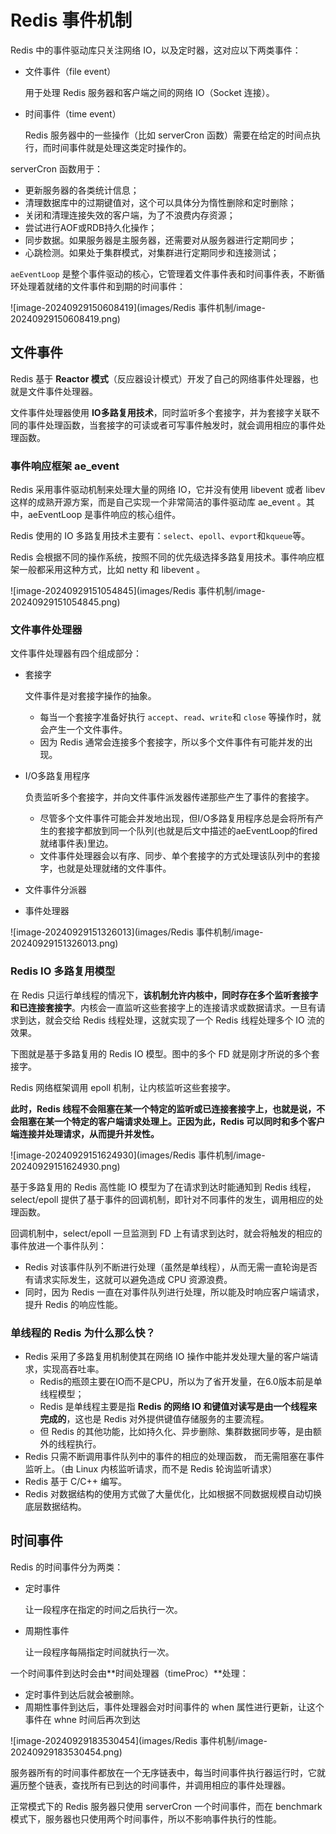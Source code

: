 # Redis 事件机制

Redis 中的事件驱动库只关注网络 IO，以及定时器，这对应以下两类事件：

- 文件事件（file event）

	用于处理 Redis 服务器和客户端之间的网络 IO（Socket 连接）。

- 时间事件（time event）

	Redis 服务器中的一些操作（比如 serverCron 函数）需要在给定的时间点执行，而时间事件就是处理这类定时操作的。

serverCron 函数用于：

- 更新服务器的各类统计信息；
- 清理数据库中的过期键值对，这个可以具体分为惰性删除和定时删除；
- 关闭和清理连接失效的客户端，为了不浪费内存资源；
- 尝试进行AOF或RDB持久化操作；
- 同步数据。如果服务器是主服务器，还需要对从服务器进行定期同步；
- 心跳检测。如果处于集群模式，对集群进行定期同步和连接测试；

`aeEventLoop` 是整个事件驱动的核心，它管理着文件事件表和时间事件表，不断循环处理着就绪的文件事件和到期的时间事件：

![image-20240929150608419](images/Redis 事件机制/image-20240929150608419.png)

## 文件事件

Redis 基于 **Reactor 模式**（反应器设计模式）开发了自己的网络事件处理器，也就是文件事件处理器。

文件事件处理器使用 **IO多路复用技术**，同时监听多个套接字，并为套接字关联不同的事件处理函数，当套接字的可读或者可写事件触发时，就会调用相应的事件处理函数。

### 事件响应框架 ae_event

Redis 采用事件驱动机制来处理大量的网络 IO，它并没有使用 libevent 或者 libev 这样的成熟开源方案，而是自己实现一个非常简洁的事件驱动库 ae_event 。其中，aeEventLoop 是事件响应的核心组件。

Redis 使用的 IO 多路复用技术主要有：`select`、`epoll`、`evport`和`kqueue`等。

Redis 会根据不同的操作系统，按照不同的优先级选择多路复用技术。事件响应框架一般都采用这种方式，比如 netty 和 libevent 。

![image-20240929151054845](images/Redis 事件机制/image-20240929151054845.png)

### 文件事件处理器

文件事件处理器有四个组成部分：

- 套接字

	文件事件是对套接字操作的抽象。

	- 每当一个套接字准备好执行 `accept`、`read`、`write`和 `close` 等操作时，就会产生一个文件事件。
	- 因为 Redis 通常会连接多个套接字，所以多个文件事件有可能并发的出现。

- I/O多路复用程序

	负责监听多个套接字，并向文件事件派发器传递那些产生了事件的套接字。

	- 尽管多个文件事件可能会并发地出现，但I/O多路复用程序总是会将所有产生的套接字都放到同一个队列(也就是后文中描述的aeEventLoop的fired就绪事件表)里边。
	- 文件事件处理器会以有序、同步、单个套接字的方式处理该队列中的套接字，也就是处理就绪的文件事件。

- 文件事件分派器

- 事件处理器

![image-20240929151326013](images/Redis 事件机制/image-20240929151326013.png)

### Redis IO 多路复用模型

在 Redis 只运行单线程的情况下，**该机制允许内核中，同时存在多个监听套接字和已连接套接字**。内核会一直监听这些套接字上的连接请求或数据请求。一旦有请求到达，就会交给 Redis 线程处理，这就实现了一个 Redis 线程处理多个 IO 流的效果。

下图就是基于多路复用的 Redis IO 模型。图中的多个 FD 就是刚才所说的多个套接字。

Redis 网络框架调用 epoll 机制，让内核监听这些套接字。

**此时，Redis 线程不会阻塞在某一个特定的监听或已连接套接字上，也就是说，不会阻塞在某一个特定的客户端请求处理上。正因为此，Redis 可以同时和多个客户端连接并处理请求，从而提升并发性。**

![image-20240929151624930](images/Redis 事件机制/image-20240929151624930.png)

基于多路复用的 Redis 高性能 IO 模型为了在请求到达时能通知到 Redis 线程，select/epoll 提供了基于事件的回调机制，即针对不同事件的发生，调用相应的处理函数。

回调机制中，select/epoll 一旦监测到 FD 上有请求到达时，就会将触发的相应的事件放进一个事件队列：

- Redis 对该事件队列不断进行处理（虽然是单线程），从而无需一直轮询是否有请求实际发生，这就可以避免造成 CPU 资源浪费。
- 同时，因为 Redis 一直在对事件队列进行处理，所以能及时响应客户端请求，提升 Redis 的响应性能。

### 单线程的 Redis 为什么那么快？

- Redis 采用了多路复用机制使其在网络 IO 操作中能并发处理大量的客户端请求，实现高吞吐率。
	- Redis的瓶颈主要在IO而不是CPU，所以为了省开发量，在6.0版本前是单线程模型；
	- Redis 是单线程主要是指 **Redis 的网络 IO 和键值对读写是由一个线程来完成的**，这也是 Redis 对外提供键值存储服务的主要流程。
	- 但 Redis 的其他功能，比如持久化、异步删除、集群数据同步等，是由额外的线程执行。
- Redis 只需不断调用事件队列中的事件的相应的处理函数， 而无需阻塞在事件监听上。（由 Linux 内核监听请求，而不是 Redis 轮询监听请求）
- Redis 基于 C/C++ 编写。
- Redis 对数据结构的使用方式做了大量优化，比如根据不同数据规模自动切换底层数据结构。

## 时间事件

Redis 的时间事件分为两类：

- 定时事件

	让一段程序在指定的时间之后执行一次。

- 周期性事件

	让一段程序每隔指定时间就执行一次。

一个时间事件到达时会由**时间处理器（timeProc）**处理：

- 定时事件到达后就会被删除。
- 周期性事件到达后，事件处理器会对时间事件的 when 属性进行更新，让这个事件在 whne 时间后再次到达

![image-20240929183530454](images/Redis 事件机制/image-20240929183530454.png)

服务器所有的时间事件都放在一个无序链表中，每当时间事件执行器运行时，它就遍历整个链表，查找所有已到达的时间事件，并调用相应的事件处理器。

正常模式下的 Redis 服务器只使用 serverCron 一个时间事件，而在 benchmark 模式下，服务器也只使用两个时间事件，所以不影响事件执行的性能。